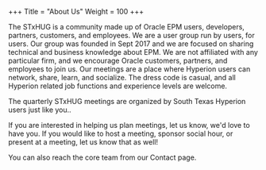 +++
Title = "About Us"
Weight = 100
+++

The STxHUG is a community made up of Oracle EPM users, developers, partners, customers, and employees.  We are a user group run by users, for users.  Our group was founded in Sept 2017 and we are focused on sharing technical and business knowledge about EPM.  We are not affiliated with any particular firm, and we encourage Oracle customers, partners, and employees to join us.  Our meetings are a place where Hyperion users can network, share, learn, and socialize.  The dress code is casual, and all Hyperion related job functions and experience levels are welcome. 

The quarterly STxHUG meetings are organized by South Texas Hyperion users just like you..  

If you are interested in helping us plan meetings, let us know, we'd love to have you.   If you would like to host a meeting, sponsor social hour, or present at a meeting, let us know that as well! 

You can also reach the core team from our Contact page. 
